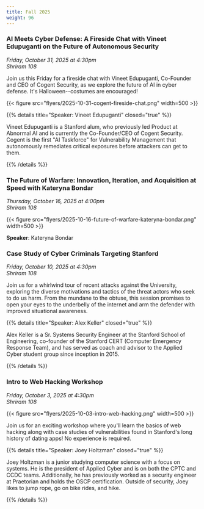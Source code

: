 ```yaml
---
title: Fall 2025
weight: 96
---
```


### AI Meets Cyber Defense: A Fireside Chat with Vineet Edupuganti on the Future of Autonomous Security

*Friday, October 31, 2025 at 4:30pm* \
*Shriram 108*

Join us this Friday for a fireside chat with Vineet Edupuganti, Co-Founder and CEO of Cogent Security, as we explore the future of AI in cyber defense. It's Halloween--costumes are encouraged!

{{< figure src="flyers/2025-10-31-cogent-fireside-chat.png" width=500 >}}

{{% details title="Speaker: Vineet Edupuganti" closed="true" %}}

Vineet Edupuganti is a Stanford alum, who previously led Product at Abnormal AI and is currently the
Co-Founder/CEO of Cogent Security. Cogent is the first "AI Taskforce" for Vulnerability Management
that autonomously remediates critical exposures before attackers can get to them.

{{% /details %}}

### The Future of Warfare: Innovation, Iteration, and Acquisition at Speed with Kateryna Bondar

*Thursday, October 16, 2025 at 4:00pm* \
*Shriram 108*

{{< figure src="flyers/2025-10-16-future-of-warfare-kateryna-bondar.png" width=500 >}}

**Speaker**: Kateryna Bondar

### Case Study of Cyber Criminals Targeting Stanford

*Friday, October 10, 2025 at 4:30pm* \
*Shriram 108*

Join us for a whirlwind tour of recent attacks against the University, exploring the diverse
motivations and tactics of the threat actors who seek to do us harm. From the mundane to the
obtuse, this session promises to open your eyes to the underbelly of the internet and arm the
defender with improved situational awareness.

{{% details title="Speaker: Alex Keller" closed="true" %}}

Alex Keller is a Sr. Systems Security Engineer at the Stanford School of Engineering, co-founder of the Stanford CERT (Computer Emergency Response Team), and has served as coach and advisor to the Applied Cyber student group since inception in 2015.

{{% /details %}}

### Intro to Web Hacking Workshop

*Friday, October 3, 2025 at 4:30pm* \
*Shriram 108*

{{< figure src="flyers/2025-10-03-intro-web-hacking.png" width=500 >}}

Join us for an exciting workshop where you'll learn the basics of web hacking along with case
studies of vulnerabilities found in Stanford's long history of dating apps! No experience is
required.

{{% details title="Speaker: Joey Holtzman" closed="true" %}}

Joey Holtzman is a junior studying computer science with a focus on systems. He is the president of Applied Cyber and is on both the CPTC and CCDC teams. Additionally, he has previously worked as a security engineer at Praetorian and holds the OSCP certification. Outside of security, Joey likes to jump rope, go on bike rides, and hike.

{{% /details %}}
